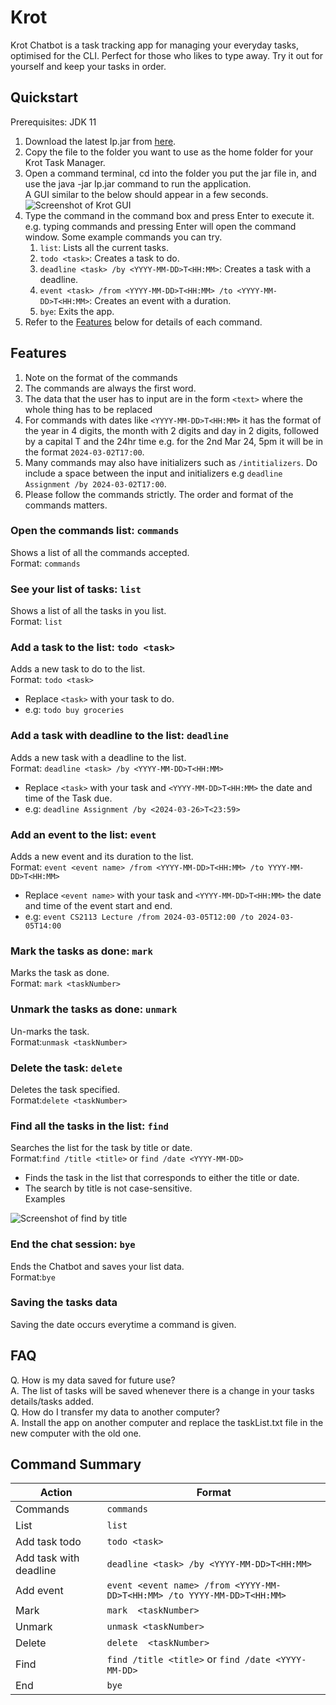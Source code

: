 # Krot


Krot Chatbot is a task tracking app for managing your everyday tasks, optimised for the CLI. Perfect for those who likes to type away. 
Try it out for yourself and keep your tasks in order.


## Quickstart

Prerequisites: JDK 11

1. Download the latest Ip.jar from [here](https://github.com/tannerlie/ip/releases).
2. Copy the file to the folder you want to use as the home folder for your Krot Task Manager.
3. Open a command terminal, cd into the folder you put the jar file in, and use the java -jar Ip.jar command to run the application.<br>
   A GUI similar to the below should appear in a few seconds.<br>
![Screenshot of Krot GUI](https://raw.githubusercontent.com/tannerlie/ip/master/assets/Screenshot%20of%20Find.png)
4. Type the command in the command box and press Enter to execute it. e.g. typing commands and pressing Enter will open the command window.
   Some example commands you can try.
   1. ```list```: Lists all the current tasks.
   2. ```todo <task>```: Creates a task to do.
   3. ```deadline <task> /by <YYYY-MM-DD>T<HH:MM>```: Creates a task with a deadline.
   4. ```event <task> /from <YYYY-MM-DD>T<HH:MM> /to <YYYY-MM-DD>T<HH:MM>```: Creates an event with a duration.
   5. ```bye```: Exits the app.
5. Refer to the [Features](#Features) below for details of each command.<br>



## Features

1. Note on the format of the commands
2. The commands are always the first word.
3. The data that the user has to input are in the form ```<text>``` where the whole
thing has to be replaced
4. For commands with dates like ``<YYYY-MM-DD>T<HH:MM>`` it has the format of 
the year in 4 digits, the month with 2 digits and day in 2 digits, followed by a capital T
and the 24hr time e.g. for the 2nd Mar 24, 5pm it will be in the format ```2024-03-02T17:00```.
5. Many commands may also have initializers such as ```/intitializers```. Do include a space between 
the input and initializers e.g ```deadline Assignment /by 2024-03-02T17:00```.
6. Please follow the commands strictly. The order and format of the commands matters.

### Open the commands list: ```commands``` <br>
Shows a list of all the commands accepted.<br>
Format: ```commands```
### See your list of tasks: ```list``` <br>
Shows a list of all the tasks in you list.<br>
Format: ```list```
### Add a task to the list: ```todo <task>```<br>
Adds a new task to do to the list.<br>
Format: ```todo <task>```<br>
- Replace ```<task>``` with your task to do.
- e.g: ```todo buy groceries```
### Add a task with deadline to the list: ```deadline```<br>
Adds a new task with a deadline to the list.<br>
Format: ```deadline <task> /by <YYYY-MM-DD>T<HH:MM>```<br>
- Replace ```<task>``` with your task and ```<YYYY-MM-DD>T<HH:MM>``` the date and time of the Task due.
- e.g: ```deadline Assignment /by <2024-03-26>T<23:59>```
### Add an event to the list: ```event```<br>
Adds a new event and its duration to the list.<br>
Format: ```event <event name> /from <YYYY-MM-DD>T<HH:MM> /to YYYY-MM-DD>T<HH:MM>```<br>
- Replace ```<event name>``` with your task and ```<YYYY-MM-DD>T<HH:MM>``` the date and time of the event start and end.
- e.g: ```event CS2113 Lecture /from 2024-03-05T12:00 /to 2024-03-05T14:00```
### Mark the tasks as done: ```mark```<br>
Marks the task as done.<br>
Format: ```mark <taskNumber>```
### Unmark the tasks as done: ```unmark```<br>
Un-marks the task.<br>
Format:```unmask <taskNumber>```
### Delete the task: ```delete```<br>
Deletes the task specified.<br>
Format:```delete <taskNumber>```
### Find all the tasks in the list: ```find```<br>
Searches the list for the task by title or date.<br>
Format:```find /title <title>``` or ```find /date <YYYY-MM-DD>```<br>
- Finds the task in the list that corresponds to either the title or date.
- The search by title is not case-sensitive.<br>
Examples

![Screenshot of find by title](https://raw.githubusercontent.com/tannerlie/ip/master/assets/Screenshot%20of%20Find.png)
### End the chat session: ```bye```<br>
Ends the Chatbot and saves your list data.<br>
Format:```bye```
### Saving the tasks data <br>
Saving the date occurs everytime a command is given.

## FAQ
Q. How is my data saved for future use?<br>
A. The list of tasks will be saved whenever there is a change in your tasks details/tasks added.<br>
Q. How do I transfer my data to another computer? <br>
A. Install the app on another computer and replace the taskList.txt file in the new computer with the old one.


## Command Summary
| Action                 | Format                                                                      |
|------------------------|-----------------------------------------------------------------------------|
| Commands               | ```commands```                                                              |
| List                   | ```list```                                                                  |
| Add task todo          | ```todo <task>```                                                           |
| Add task with deadline | ```deadline <task> /by <YYYY-MM-DD>T<HH:MM>```                              |
| Add event              | ```event <event name> /from <YYYY-MM-DD>T<HH:MM> /to YYYY-MM-DD>T<HH:MM>``` |
| Mark                   | ```mark  <taskNumber>```                                                    |
| Unmark                 | ```unmask <taskNumber>```                                                   |
| Delete                 | ```delete  <taskNumber>```                                                  |
| Find                   | ```find /title <title>``` or ```find /date <YYYY-MM-DD>```                  |
| End                    | ```bye```                                                                   |